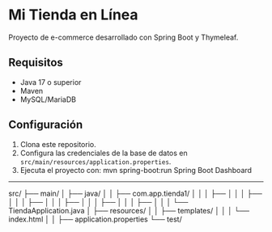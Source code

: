 # Mi Tienda en Línea

Proyecto de e-commerce desarrollado con Spring Boot y Thymeleaf.

## Requisitos
- Java 17 o superior
- Maven
- MySQL/MariaDB

## Configuración
1. Clona este repositorio.
2. Configura las credenciales de la base de datos en `src/main/resources/application.properties`.
3. Ejecuta el proyecto con:
   mvn spring-boot:run
   Spring Boot Dashboard

-------------------------------------------

src/
├── main/
│   ├── java/
│   │   ├── com.app.tienda1/
│   │   │   ├── 
│   │   │   ├──
│   │   │   ├── 
│   │   │   ├──
│   │   │   ├── 
│   │   │   ├── 
│   │   │   └── TiendaApplication.java
│   ├── resources/
│   │   ├── templates/
│   │   │   └── index.html
│   │   ├── application.properties
└── test/